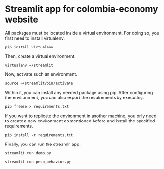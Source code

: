 # Streamlit app for colombia-economy website

All packages must be located inside a virtual environment. For doing so, you first need to install virtualenv.

``` pip install virtualenv ```

Then, create a virtual environment.

``` virtualenv ~/streamlit ```

Now, activate such an environment.

``` source ~/streamlit/bin/activate ```

Within it, you can install any needed package using pip. After configuring the environment, you can also export the requirements by executing.

``` pip freeze > requirements.txt ```

If you want to replicate the environment in another machine, you only need to create a new environment as mentioned before and install the specified requirements.

``` pip install -r requirements.txt ```

Finally, you can run the streamlit app.

``` streamlit run demo.py ```

``` streamlit run peso_behavior.py ```
